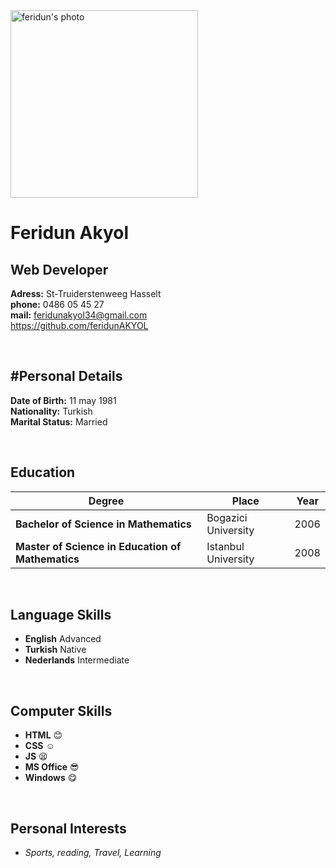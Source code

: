 <html>
 <img src="https://raw.githubusercontent.com/feridunAKYOL/class-7/master/student-bios/112459.jpg" alt="feridun's photo" height="300" width="300"> 
  </html>

# Feridun Akyol 
## Web Developer
**Adress:** St-Truiderstenweeg Hasselt  
**phone:**  0486 05 45 27  
**mail:** <feridunakyol34@gmail.com>  
<https://github.com/feridunAKYOL>

<p>&nbsp;</p>

#Personal Details
-------------------------
**Date of Birth:** 11 may 1981  
**Nationality:** Turkish  
**Marital Status:** Married

<p>&nbsp;</p>

Education
----------------------------
Degree| Place | Year
-------|-------|-----
**Bachelor of Science in Mathematics** | Bogazici University | 2006
**Master of Science in Education of Mathematics** | Istanbul University | 2008

<p>&nbsp;</p>

Language Skills
---------------------------------
 + **English**           Advanced
 + **Turkish**           Native
+ **Nederlands**         Intermediate

<p>&nbsp;</p>

Computer Skills
---------------------------

+ **HTML** :blush:
+ **CSS** :relaxed:
+ **JS** :tired_face:
+ **MS Office** :sunglasses:
+ **Windows** :yum:

<p>&nbsp;</p>

Personal Interests
---------------------------
* _Sports, reading, Travel, Learning_
